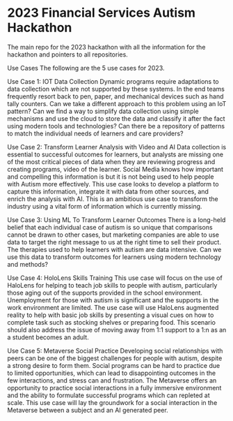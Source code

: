 # 2023 Financial Services Autism Hackathon
The main repo for the 2023 hackathon with all the information for the hackathon and pointers to all repositories.


Use Cases
The following are the 5 use cases for 2023.

Use Case 1: IOT Data Collection
Dynamic programs require adaptations to data collection which are not supported by these systems. In the end teams frequently resort back to pen, paper, and mechanical devices such as hand tally counters. Can we take a different approach to this problem using an IoT pattern? Can we find a way to simplify data collection using simple mechanisms and use the cloud to store the data and classify it after the fact using modern tools and technologies? Can there be a repository of patterns to match the individual needs of learners and care providers?


Use Case 2: Transform Learner Analysis with Video and AI
Data collection is essential to successful outcomes for learners, but analysts are missing one of the most critical pieces of data when they are reviewing progress and creating programs, video of the learner. Social Media knows how important and compelling this information is but it is not being used to help people with Autism more effectively. This use case looks to develop a platform to capture this information, integrate it with data from other sources, and enrich the analysis with AI. This is an ambitious use case to transform the industry using a vital form of information which is currently missing.


Use Case 3: Using ML To Transform Learner Outcomes
There is a long-held belief that each individual case of autism is so unique that comparisons cannot be drawn to other cases, but marketing companies are able to use data to target the right message to us at the right time to sell their product. The therapies used to help learners with autism are data intensive. Can we use this data to transform outcomes for learners using modern technology and methods?



Use Case 4: HoloLens Skills Training
This use case will focus on the use of HaloLens for helping to teach job skills to people with autism, particularly those aging out of the supports provided in the school environment. Unemployment for those with autism is significant and the supports in the work environment are limited. The use case will use HaloLens augmented reality to help with basic job skills by presenting a visual cues on how to complete task such as stocking shelves or preparing food. This scenario should also address the issue of moving away from 1:1 support to a 1:n as an a student becomes an adult.



Use Case 5: Metaverse Social Practice
Developing social relationships with peers can be one of the biggest challenges for people with autism, despite a strong desire to form them. Social programs can be hard to practice due to limited opportunities, which can lead to disappointing outcomes in the few interactions, and stress can and frustration. The Metaverse offers an opportunity to practice social interactions in a fully immersive environment and the ability to formulate successful programs which can repleted at scale. This use case will lay the groundwork for a social interaction in the Metaverse between a subject and an AI generated peer.

